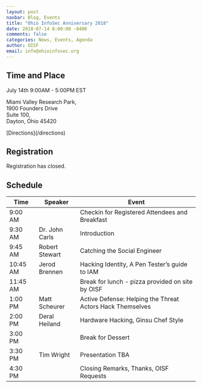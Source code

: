 ```yaml
---
layout: post
navbar: Blog, Events
title: "Ohio InfoSec Anniversary 2018"
date: 2018-07-14 8:00:00 -0400
comments: false
categories: News, Events, Agenda
author: OISF
email: info@ohioinfosec.org
---
```


## Time and Place

July 14th 9:00AM - 5:00PM EST  

<p>
Miami Valley Research Park,<br>  
1900 Founders Drive<br>
Suite 100,<br>
Dayton, Ohio 45420<br>
</p>
[Directions](/directions)

## Registration  
Registration has closed.
## Schedule  

<table class="table table-striped table-bordered table-hover table-condensed">
  <thead>
    <tr>
      <th>Time</th>
      <th>Speaker</th>
      <th>Event</th>
    </tr>
  </thead>
  <tbody>
    <tr>
      <td>9:00 AM</td>
      <td></td>
      <td>Checkin for Registered Attendees and Breakfast </td>
    </tr>
    <tr>
      <td>9:30 AM</td>
      <td>Dr. John Carls</td>
      <td>Introduction</td>
    </tr>
    <tr>
      <td>9:45 AM</td>
      <td>Robert Stewart</td>
      <td>Catching the Social Engineer</td>
    </tr>
    <tr>
      <td>10:45 AM</td>
      <td>Jerod Brennen</td>
      <td>Hacking Identity, A Pen Tester’s guide to IAM</td>
    </tr>
    <tr>
      <td>11:45 AM</td>
      <td></td>
      <td>Break for lunch - pizza provided on site by OISF</td>
    </tr>
    <tr>
      <td>1:00 PM</td>
      <td>Matt Scheurer</td>
      <td>Active Defense: Helping the Threat Actors Hack Themselves</td>
    </tr>
    <tr>
      <td>2:00 PM</td>
      <td>Deral Heiland</td>
      <td>Hardware Hacking, Ginsu Chef Style</td>
    </tr>
    <tr>
      <td>3:00 PM</td>
      <td></td>
      <td>Break for Dessert</td>
    </tr>
    <tr>
      <td>3:30 PM</td>
      <td>Tim Wright</td>
      <td>Presentation TBA</td>
    </tr>
    <tr>
      <td>4:30 PM</td>
      <td></td>
      <td>Closing Remarks, Thanks, OISF Requests</td>
    </tr>
  </tbody>
</table>


